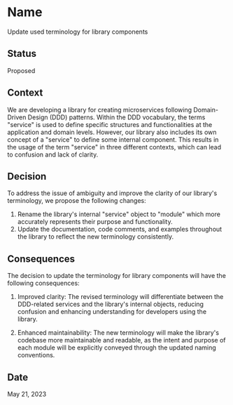 # Name
Update used terminology for library components

## Status
Proposed

## Context
We are developing a library for creating microservices following Domain-Driven Design (DDD) patterns. Within the DDD vocabulary, the terms "service" is used to define specific structures and functionalities at the application and domain levels. However, our library also includes its own concept of a "service" to define some internal component. This results in the usage of the term "service" in three different contexts, which can lead to confusion and lack of clarity.

## Decision
To address the issue of ambiguity and improve the clarity of our library's terminology, we propose the following changes:

1. Rename the library's internal "service" object to "module" which more accurately represents their purpose and functionality.
2. Update the documentation, code comments, and examples throughout the library to reflect the new terminology consistently.

## Consequences
The decision to update the terminology for library components will have the following consequences:

1. Improved clarity: The revised terminology will differentiate between the DDD-related services and the library's internal objects, reducing confusion and enhancing understanding for developers using the library.

2. Enhanced maintainability: The new terminology will make the library's codebase more maintainable and readable, as the intent and purpose of each module will be explicitly conveyed through the updated naming conventions.

## Date
May 21, 2023
